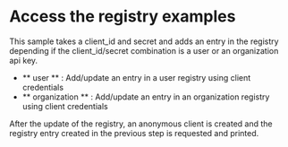 # Access the registry examples

This sample takes a client_id and secret and adds an entry in the registry depending if the client_id/secret combination is a user or an organization api key.
- ** user ** : Add/update an entry in a user registry using client credentials
- ** organization ** : Add/update an entry in an organization registry using client credentials

After the update of the registry, an anonymous client is created and the registry entry created in the previous step is requested and printed.
